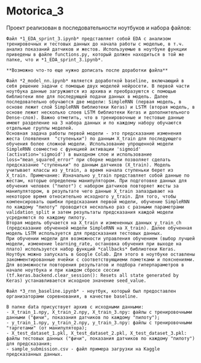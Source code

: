 # Motorica_3
Проект реализован в последовательности ноутбуков и набора файлов:

    Файл *1_EDA_sprint_3.ipynb* представляет собой EDA с анализом тренировочных и тестовых данных до начала работы с моделью, в т.ч. анализ показаний датчиков и жестов. Используемые в ноутбуке функции приведены в файле functions.py, который должен находиться в той же папке, что и *1_EDA_sprint_3.ipynb*.

    **Возможно что-то еще нужно дописать после доработки файла**  

    Файл *2_model_nn.ipynb* является доработкой baseline, включающий в себя решение задачи с помощью двух моделей нейросети. В первой части ноутбука данные загружаются из архива и преобразуются с помощью библиотеки mne для последующей подачи данных в модель. Далее последовательно обучаются две модели: SimpleRNN (первая модель, в основе лежит слой SimpleRNN библиотеки Keras) и LSTM (вторая модель, в основе лежит несколько слоев LSTM библиотеки Keras и дополнительного Dense-слоя). Важно отметить, что в тренировочные и тестовые данные имеют разделение на 3 набора данных и по каждому набору обучаются отдельные группы моделей.   
    Основная задача работы первой модели - это предсказание изменения жеста (появления  "ступеньки") по данным X_train для последующего обучения более сложной модели. Использование упрощенной модели SimpleRNN совместно с функцией активации 'sigmoid' (activation='sigmoid') в выходном слое и использование loss="mean_squared_error" при сборке модели позволяет сделать предсказание "ступеньки" по данным датчиков (X_train). Модель учитывает классы из y_train, а время начала ступеньки берет из X_train. Примечание: Изначально y_train представляет собой данные по жестам, которые определены манипулятором. При подготовке данных для обучения человек ("пилот") с набором датчиков повторяет жесты за манипулятором, в результате чего данные X_train запаздывают на некоторое время относительно исходного y_train. Для того, чтобы компенсировать ошибки предсказания первой модели, обучение SimpleRNN по каждому "пилоту" проводится несколько раз с разными параметрами validation_split и затем результаты предсказания каждой модели усредняются по каждому пилоту.  
    Вторая модель обучается на X_train и измененных данных y_train_ch (предсказание обученной модели SimpleRNN на X_train). Далее обученная модель LSTM используется для предсказания тестовых данных.  
    При обучении модели для возможности управления обучением (выбор лучшей модели, изменение learning_rate, остановка обучения при выходе на плато) используется набор функций *callbacks* библиотеки Keras.
    Ноутбук можно запускать в Google Colab. Для этого в ноутбуке оставлены закомментированные ячейки с соответствующиеми пометками и пояснениями.  
    Для возможности повторения результатов и подбора гиперпараметров в начале ноутбука и при каждом сбросе сессии (tf.keras.backend.clear_session(): Resets all state generated by Keras) устанавливается исходное значение seed_value.  
    
    Файл *3_rnn_baseline.ipynb* - ноутбук, который был предоставлен организаторами соревнования, в качестве baseline.   
    
    В папке data присуствует архив с исходными данными:  
    - X_train_1.npy, X_train_2.npy, X_train_3.npy: файлы с тренировочными данными ("фичи", показания датчиков по каждому "пилоту");  
    - y_train_1.npy, y_train_2.npy, y_train_3.npy: файлы с тренировочными "таргетами" (от манипулятора);  
    - X_test_dataset_1.pkl, X_test_dataset_2.pkl, X_test_dataset_3.pkl: файлы тестовых данных ("фичи", показания датчиков по каждому "пилоту") для предсказания;  
    - sample_submission.csv - файл примера загрузки на Kaggle предсказанных данных.


